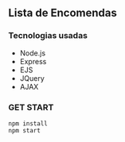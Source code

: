 ## Lista de Encomendas

### Tecnologias usadas

- Node.js
- Express
- EJS
- JQuery
- AJAX

### GET START 

```
npm install
npm start
```
